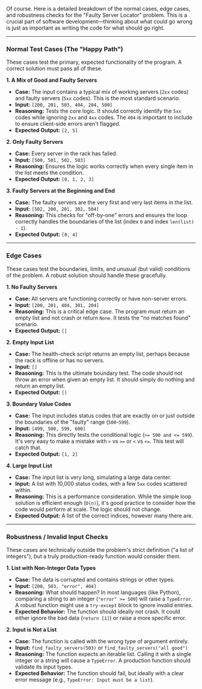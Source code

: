 Of course. Here is a detailed breakdown of the normal cases, edge cases, and robustness checks for the "Faulty Server Locator" problem. This is a crucial part of software development—thinking about what could go wrong is just as important as writing the code for what should go right.

---

### Normal Test Cases (The "Happy Path")

These cases test the primary, expected functionality of the program. A correct solution must pass all of these.

**1. A Mix of Good and Faulty Servers**
*   **Case:** The input contains a typical mix of working servers (`2xx` codes) and faulty servers (`5xx` codes). This is the most standard scenario.
*   **Input:** `[200, 201, 503, 404, 204, 500]`
*   **Reasoning:** Tests the core logic. It should correctly identify the `5xx` codes while ignoring `2xx` and `4xx` codes. The `404` is important to include to ensure client-side errors aren't flagged.
*   **Expected Output:** `[2, 5]`

**2. Only Faulty Servers**
*   **Case:** Every server in the rack has failed.
*   **Input:** `[500, 501, 502, 503]`
*   **Reasoning:** Ensures the logic works correctly when every single item in the list meets the condition.
*   **Expected Output:** `[0, 1, 2, 3]`

**3. Faulty Servers at the Beginning and End**
*   **Case:** The faulty servers are the very first and very last items in the list.
*   **Input:** `[502, 200, 201, 302, 504]`
*   **Reasoning:** This checks for "off-by-one" errors and ensures the loop correctly handles the boundaries of the list (index `0` and index `len(list) - 1`).
*   **Expected Output:** `[0, 4]`

---

### Edge Cases

These cases test the boundaries, limits, and unusual (but valid) conditions of the problem. A robust solution should handle these gracefully.

**1. No Faulty Servers**
*   **Case:** All servers are functioning correctly or have non-server errors.
*   **Input:** `[200, 201, 404, 301, 204]`
*   **Reasoning:** This is a critical edge case. The program must return an empty list and not crash or return `None`. It tests the "no matches found" scenario.
*   **Expected Output:** `[]`

**2. Empty Input List**
*   **Case:** The health-check script returns an empty list, perhaps because the rack is offline or has no servers.
*   **Input:** `[]`
*   **Reasoning:** This is the ultimate boundary test. The code should not throw an error when given an empty list. It should simply do nothing and return an empty list.
*   **Expected Output:** `[]`

**3. Boundary Value Codes**
*   **Case:** The input includes status codes that are exactly on or just outside the boundaries of the "faulty" range (`500`-`599`).
*   **Input:** `[499, 500, 599, 600]`
*   **Reasoning:** This directly tests the conditional logic (`>= 500 and <= 599`). It's very easy to make a mistake with `>` vs `>=` or `<` vs `<=`. This test will catch that.
*   **Expected Output:** `[1, 2]`

**4. Large Input List**
*   **Case:** The input list is very long, simulating a large data center.
*   **Input:** A list with 10,000 status codes, with a few `5xx` codes scattered within.
*   **Reasoning:** This is a performance consideration. While the simple loop solution is efficient enough (`O(n)`), it's good practice to consider how the code would perform at scale. The logic should not change.
*   **Expected Output:** A list of the correct indices, however many there are.

---

### Robustness / Invalid Input Checks

These cases are technically outside the problem's strict definition ("a list of integers"), but a truly production-ready function would consider them.

**1. List with Non-Integer Data Types**
*   **Case:** The data is corrupted and contains strings or other types.
*   **Input:** `[200, 503, "error", 404]`
*   **Reasoning:** What should happen? In most languages (like Python), comparing a string to an integer (`"error" >= 500`) will raise a `TypeError`. A robust function might use a `try-except` block to ignore invalid entries.
*   **Expected Behavior:** The function should ideally not crash. It could either ignore the bad data (`return [1]`) or raise a more specific error.

**2. Input is Not a List**
*   **Case:** The function is called with the wrong type of argument entirely.
*   **Input:** `find_faulty_servers(503)` or `find_faulty_servers("all good")`
*   **Reasoning:** The function expects an iterable list. Calling it with a single integer or a string will cause a `TypeError`. A production function should validate its input types.
*   **Expected Behavior:** The function should fail, but ideally with a clear error message (e.g., `TypeError: Input must be a list`).
